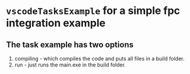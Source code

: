 # `vscodeTasksExample` for a simple fpc integration example

## The task example has two options

1. compiling - which compiles the code and puts all files in a build folder.
2. run - just runs the main.exe in the build folder.
